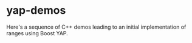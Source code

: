 # yap-demos

Here's a sequence of C++ demos leading to an initial implementation of ranges
using Boost YAP.
